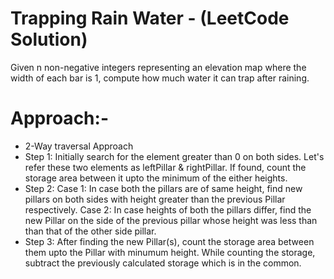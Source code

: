 # Trapping Rain Water - (LeetCode Solution)
Given n non-negative integers representing an elevation map where the width of each bar is 1, compute how much water it can trap after raining.

# Approach:-
- 2-Way traversal Approach
- Step 1: Initially search for the element greater than 0 on both sides. Let's refer these two elements as leftPillar & rightPillar. If found, count the storage area between it upto the 
  minimum of the either heights.
- Step 2:
  Case 1: In case both the pillars are of same height, find new pillars on both sides with height greater than the previous Pillar respectively.
  Case 2: In case heights of both the pillars differ, find the new Pillar on the side of the previous pillar whose height was less than than that of the other side pillar.
- Step 3: After finding the new Pillar(s), count the storage area between them upto the Pillar with minumum height. While counting the storage, subtract the previously calculated storage 
  which is in the common.
